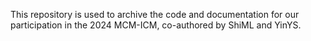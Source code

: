This repository is used to archive the code and documentation for our participation in the 2024 MCM-ICM, co-authored by ShiML and YinYS. 
